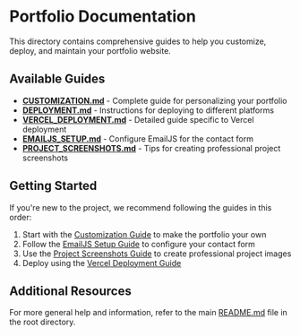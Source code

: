 # Portfolio Documentation

This directory contains comprehensive guides to help you customize, deploy, and maintain your portfolio website.

## Available Guides

- [**CUSTOMIZATION.md**](/docs/CUSTOMIZATION.md) - Complete guide for personalizing your portfolio
- [**DEPLOYMENT.md**](/docs/DEPLOYMENT.md) - Instructions for deploying to different platforms
- [**VERCEL_DEPLOYMENT.md**](/docs/VERCEL_DEPLOYMENT.md) - Detailed guide specific to Vercel deployment
- [**EMAILJS_SETUP.md**](/docs/EMAILJS_SETUP.md) - Configure EmailJS for the contact form
- [**PROJECT_SCREENSHOTS.md**](/docs/PROJECT_SCREENSHOTS.md) - Tips for creating professional project screenshots

## Getting Started

If you're new to the project, we recommend following the guides in this order:

1. Start with the [Customization Guide](/docs/CUSTOMIZATION.md) to make the portfolio your own
2. Follow the [EmailJS Setup Guide](/docs/EMAILJS_SETUP.md) to configure your contact form
3. Use the [Project Screenshots Guide](/docs/PROJECT_SCREENSHOTS.md) to create professional project images
4. Deploy using the [Vercel Deployment Guide](/docs/VERCEL_DEPLOYMENT.md)

## Additional Resources

For more general help and information, refer to the main [README.md](/README.md) file in the root directory.
